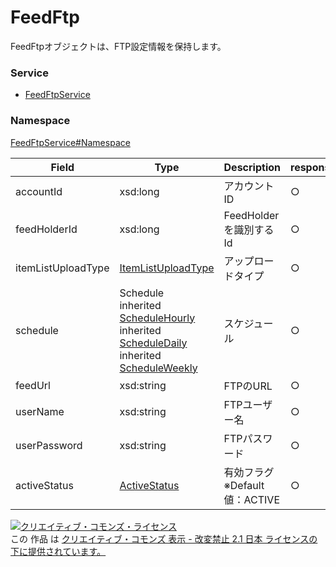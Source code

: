 # FeedFtp
FeedFtpオブジェクトは、FTP設定情報を保持します。

### Service
+ [FeedFtpService](../../services/FeedFtpService.md)

### Namespace
[FeedFtpService#Namespace](../../services/FeedFtpService.md#namespace)

| Field | Type | Description | response | add | set 
|---|---|---|---|---|---|
| accountId| xsd:long| アカウントID | ○ | Ignore |　Ignore 
| feedHolderId| xsd:long| FeedHolderを識別するId | ○ | Requirement | Requirement 
| itemListUploadType| [ItemListUploadType](./ItemListUploadType.md)| アップロードタイプ |  ○ | Requirement | Optional 
| schedule| Schedule <br> inherited [ScheduleHourly](./ScheduleHourly.md) <br> inherited [ScheduleDaily](./ScheduleDaily.md) <br> inherited [ScheduleWeekly](./ScheduleWeekly.md) | スケジュール | ○ | Requirement | Optional 
| feedUrl| xsd:string| FTPのURL | ○ | Requirement | Optional 
| userName| xsd:string| FTPユーザー名 | ○ | Requirement | Optional 
| userPassword| xsd:string| FTPパスワード | ○ | Requirement | Optional 
| activeStatus| [ActiveStatus](./ActiveStatus.md)| 有効フラグ <br> ※Default値：ACTIVE| ○ | Optional | Optional 

<a rel="license" href="http://creativecommons.org/licenses/by-nd/2.1/jp/"><img alt="クリエイティブ・コモンズ・ライセンス" style="border-width:0" src="https://i.creativecommons.org/l/by-nd/2.1/jp/88x31.png" /></a><br />この 作品 は <a rel="license" href="http://creativecommons.org/licenses/by-nd/2.1/jp/">クリエイティブ・コモンズ 表示 - 改変禁止 2.1 日本 ライセンスの下に提供されています。</a>
